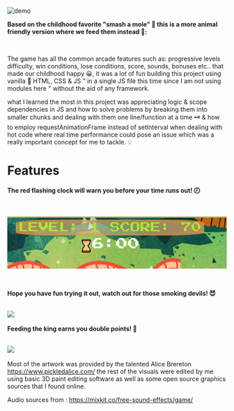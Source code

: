 ![demo](/img/demo1.gif)


**Based on the childhood favorite "smash a mole" 	&#x1F528; this is a more animal friendly version where we feed them instead 	&#128057;:**

<br/>

The game has all the common arcade features such as: progressive levels difficulty, win conditions, lose conditions, score, sounds, bonuses etc.. that made our childhood happy 	&#128512;, it was a lot of fun building this project using vanilla :icecream: HTML, CSS & JS " in a single JS file this time since I am not using modules here " without the aid of any framework.

what I learned the most in this project was appreciating logic & scope dependencies in JS and how to solve problems by breaking them into smaller chunks and dealing with them one line/function at a time &#x1F5DD; & how to employ requestAnimationFrame instead of setInterval when dealing with hot code where real time performance could pose an issue which was a really important concept for me to tackle. 💡

# Features

**The red flashing clock will warn you before your time runs out! 	&#x1F557;**

<br />

![demo](/img/demo4.gif)

<br />

**Hope you have fun trying it out, watch out for those smoking devils! 😈**

<br />

<img src="/img/demo3.gif" width="600" />

<br />

**Feeding the king earns you double points! 	&#x1F934;**

<br />

<img src="/img/demo2.gif" width="600" />


Most of the artwork was provided by the talented Alice Brereton
https://www.pickledalice.com/
the rest of the visuals were edited by me using basic 3D paint editing software as well as some open source graphics sources that I found online.

Audio sources from :
https://mixkit.co/free-sound-effects/game/
